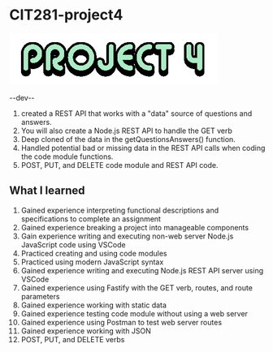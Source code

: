 # CIT281-project4


 ![Image](p4.png)


--dev--
1. created a REST API that works with a "data" source of questions and answers. 
2. You will also create a Node.js REST API to handle the GET verb
3. Deep cloned of the data in the getQuestionsAnswers() function.
4. Handled potential bad or missing data in the REST API calls when coding the code module functions.
5. POST, PUT, and DELETE code module and REST API code.


## What I learned 

1. Gained experience interpreting functional descriptions and specifications to complete an assignment
2. Gained experience breaking a project into manageable components
3. Gain experience writing and executing non-web server Node.js JavaScript code using VSCode
4. Practiced creating and using code modules
5. Practiced using modern JavaScript syntax
6. Gained experience writing and executing Node.js REST API server using VSCode
7. Gained experience using Fastify with the GET verb, routes, and route parameters
8. Gained experience working with static data
9. Gained experience testing code module without using a web server
10. Gained experience using Postman to test web server routes
11. Gained experience working with JSON
12. POST, PUT, and DELETE verbs
 
